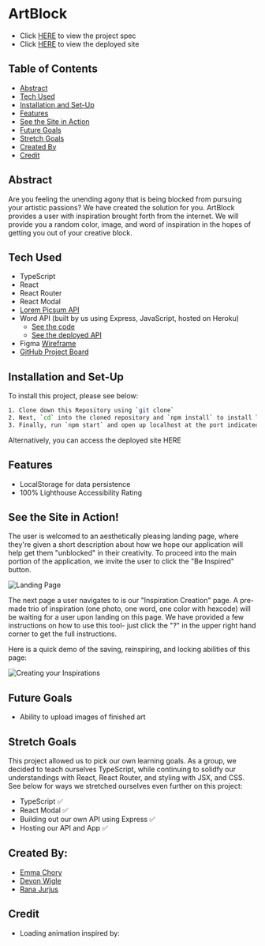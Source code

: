 # ArtBlock

- Click [HERE](https://frontend.turing.edu/projects/module-3/stretch.html) to view the project spec
- Click [HERE]() to view the deployed site

## Table of Contents

- [Abstract](#abstract)
- [Tech Used](#tech-used)
- [Installation and Set-Up](#installation-and-set-up)
- [Features](#features)
- [See the Site in Action](#see-the-site-in-action)
- [Future Goals](#future-goals)
- [Stretch Goals](#stretch-goals)
- [Created By](#created-by)
- [Credit](#credit)

## Abstract

Are you feeling the unending agony that is being blocked from pursuing your artistic passions? We have created the solution for you. ArtBlock provides a user with inspiration brought forth from the internet.
We will provide you a random color, image, and word of inspiration in the hopes of getting you out of your creative block.

## Tech Used

- TypeScript
- React
- React Router
- React Modal
- [Lorem Picsum API](https://picsum.photos/)
- Word API (built by us using Express, JavaScript, hosted on Heroku)
  - [See the code](https://github.com/devonwigle/word-api)
  - [See the deployed API](https://art-block-word-api.herokuapp.com/api/v1/words)
- Figma [Wireframe](https://www.figma.com/file/b7y9VkD9VE3DVPQUKZvp1K/Art-Block?node-id=25%3A106)
- [GitHub Project Board](https://github.com/users/devonwigle/projects/3)

## Installation and Set-Up

To install this project, please see below:

```bash
1. Clone down this Repository using `git clone`
2. Next, `cd` into the cloned repository and `npm install` to install library dependancies
3. Finally, run `npm start` and open up localhost at the port indicated to view the webpage
```

Alternatively, you can access the deployed site HERE

## Features

- LocalStorage for data persistence
- 100% Lighthouse Accessibility Rating

## See the Site in Action!

The user is welcomed to an aesthetically pleasing landing page, where they're given a short description about how we hope our application will help get them "unblocked" in their creativity. To proceed into the main portion of the application, we invite the user to click the "Be Inspired" button.

![Landing Page](https://media.giphy.com/media/ldj9skC7bfwDQwVoL1/giphy.gif)

The next page a user navigates to is our "Inspiration Creation" page. A pre-made trio of inspiration (one photo, one word, one color with hexcode) will be waiting for a user upon landing on this page. We have provided a few instructions
on how to use this tool- just click the "?" in the upper right hand corner to get the full instructions.

Here is a quick demo of the saving, reinspiring, and locking abilities of this page:

![Creating your Inspirations](https://media.giphy.com/media/Cn5GFw5I3ZNYoawR45/giphy.gif)

## Future Goals

- Ability to upload images of finished art

## Stretch Goals

This project allowed us to pick our own learning goals. As a group, we decided to teach ourselves TypeScript, while continuing to solidfy our understandings with React, React Router, and styling with JSX, and CSS.
See below for ways we stretched ourselves even further on this project:

- TypeScript ✅
- React Modal ✅
- Building out our own API using Express ✅
- Hosting our API and App ✅

## Created By:

- [Emma Chory](https://github.com/Echory)
- [Devon Wigle](https://github.com/devonwigle)
- [Rana Jurjus](https://github.com/rjur11)

## Credit

- Loading animation inspired by:
